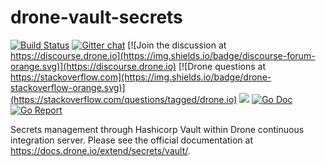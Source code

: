 # drone-vault-secrets

[![Build Status](http://cloud.drone.io/api/badges/drone/drone-vault-secrets/status.svg)](http://cloud.drone.io/drone/drone-vault-secrets)
[![Gitter chat](https://badges.gitter.im/drone/drone.png)](https://gitter.im/drone/drone)
[![Join the discussion at https://discourse.drone.io](https://img.shields.io/badge/discourse-forum-orange.svg)](https://discourse.drone.io)
[![Drone questions at https://stackoverflow.com](https://img.shields.io/badge/drone-stackoverflow-orange.svg)](https://stackoverflow.com/questions/tagged/drone.io)
[![](https://images.microbadger.com/badges/image/drone/vault-secrets.svg)](https://microbadger.com/images/drone/vault-secrets "Get your own image badge on microbadger.com")
[![Go Doc](https://godoc.org/github.com/drone/drone-vault-secrets?status.svg)](http://godoc.org/github.com/drone/drone-vault-secrets)
[![Go Report](https://goreportcard.com/badge/github.com/drone/drone-vault-secrets)](https://goreportcard.com/report/github.com/drone/drone-vault-secrets)

Secrets management through Hashicorp Vault within Drone continuous integration server. Please see the official documentation at https://docs.drone.io/extend/secrets/vault/.
